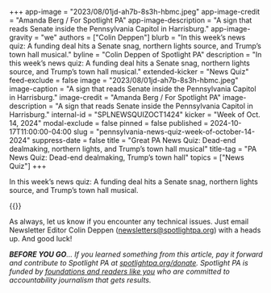 +++
app-image = "2023/08/01jd-ah7b-8s3h-hbmc.jpeg"
app-image-credit = "Amanda Berg / For Spotlight PA"
app-image-description = "A sign that reads Senate inside the Pennsylvania Capitol in Harrisburg."
app-image-gravity = "we"
authors = ["Colin Deppen"]
blurb = "In this week’s news quiz: A funding deal hits a Senate snag, northern lights source, and Trump’s town hall musical."
byline = "Colin Deppen of Spotlight PA"
description = "In this week’s news quiz: A funding deal hits a Senate snag, northern lights source, and Trump’s town hall musical."
extended-kicker = "News Quiz"
feed-exclude = false
image = "2023/08/01jd-ah7b-8s3h-hbmc.jpeg"
image-caption = "A sign that reads Senate inside the Pennsylvania Capitol in Harrisburg."
image-credit = "Amanda Berg / For Spotlight PA"
image-description = "A sign that reads Senate inside the Pennsylvania Capitol in Harrisburg."
internal-id = "SPLNEWSQUIZOCT1424"
kicker = "Week of Oct. 14, 2024"
modal-exclude = false
pinned = false
published = 2024-10-17T11:00:00-04:00
slug = "pennsylvania-news-quiz-week-of-october-14-2024"
suppress-date = false
title = "Great PA News Quiz: Dead-end dealmaking, northern lights, and Trump’s town hall musical"
title-tag = "PA News Quiz: Dead-end dealmaking, Trump’s town hall"
topics = ["News Quiz"]
+++

In this week’s news quiz: A funding deal hits a Senate snag, northern lights source, and Trump’s town hall musical.

{{<typeform id="01JA9CVEWVJZ0TSNAA5MYVX3T6" >}}

As always, let us know if you encounter any technical issues. Just email Newsletter Editor Colin Deppen (newsletters@spotlightpa.org) with a heads up. And good luck!

<strong><em>BEFORE YOU GO</em></strong><em>… If you learned something from this article, pay it forward and contribute to Spotlight PA at </em><a href="http://spotlightpa.org/donate"><em>spotlightpa.org/donate</em></a><em>. Spotlight PA is funded by </em><a href="https://www.spotlightpa.org/support"><em>foundations and readers like you</em></a><em> who are committed to accountability journalism that gets results.</em>

